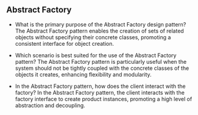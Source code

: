 ## Abstract Factory

* What is the primary purpose of the Abstract Factory design pattern?
The Abstract Factory pattern enables the creation of sets of related objects without specifying their concrete classes, promoting a consistent interface for object creation.

* Which scenario is best suited for the use of the Abstract Factory pattern?
The Abstract Factory pattern is particularly useful when the system should not be tightly coupled with the concrete classes of the objects it creates, enhancing flexibility and modularity.

* In the Abstract Factory pattern, how does the client interact with the factory?
In the Abstract Factory pattern, the client interacts with the factory interface to create product instances, promoting a high level of abstraction and decoupling.
